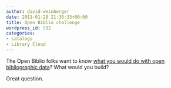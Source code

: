 ```yaml
---
author: david-weinberger
date: 2011-01-28 21:36:33+00:00
title: Open Biblio challenge
wordpress_id: 532
categories:
- catalogs
- Library Cloud
---
```


The Open Biblio folks want to know [what you would do with open bibliographic data](http://openbiblio.net/challenge/)? What would you build?

Great question.
